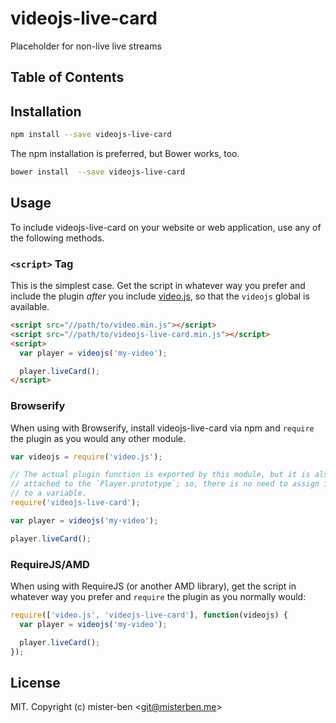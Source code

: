 # videojs-live-card

Placeholder for non-live live streams

## Table of Contents

<!-- START doctoc -->
<!-- END doctoc -->
## Installation

```sh
npm install --save videojs-live-card
```

The npm installation is preferred, but Bower works, too.

```sh
bower install  --save videojs-live-card
```

## Usage

To include videojs-live-card on your website or web application, use any of the following methods.

### `<script>` Tag

This is the simplest case. Get the script in whatever way you prefer and include the plugin _after_ you include [video.js][videojs], so that the `videojs` global is available.

```html
<script src="//path/to/video.min.js"></script>
<script src="//path/to/videojs-live-card.min.js"></script>
<script>
  var player = videojs('my-video');

  player.liveCard();
</script>
```

### Browserify

When using with Browserify, install videojs-live-card via npm and `require` the plugin as you would any other module.

```js
var videojs = require('video.js');

// The actual plugin function is exported by this module, but it is also
// attached to the `Player.prototype`; so, there is no need to assign it
// to a variable.
require('videojs-live-card');

var player = videojs('my-video');

player.liveCard();
```

### RequireJS/AMD

When using with RequireJS (or another AMD library), get the script in whatever way you prefer and `require` the plugin as you normally would:

```js
require(['video.js', 'videojs-live-card'], function(videojs) {
  var player = videojs('my-video');

  player.liveCard();
});
```

## License

MIT. Copyright (c) mister-ben &lt;git@misterben.me&gt;


[videojs]: http://videojs.com/
